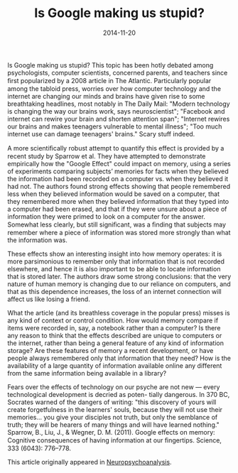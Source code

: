 ﻿---
layout: post
title: "Is Google making us stupid?"
date: 2014-11-20
---
Is Google making us stupid? This topic has been hotly debated among psychologists, computer scientists, concerned 
parents, and teachers since ﬁrst popularized by a 2008 article in  The Atlantic. Particularly popular among the tabloid press, worries over how computer technology and the internet are changing our minds and brains have given rise to some breathtaking headlines, most notably in The Daily Mail: "Modern technology is changing the way our brains work, says neuroscientist"; "Facebook and internet can rewire your brain and shorten attention span"; "Internet rewires our brains and makes teenagers vulnerable to mental illness"; "Too much internet use can damage teenagers' brains." Scary stuff indeed.

A more scientiﬁcally robust attempt to quantify this effect is provided by a recent study by Sparrow et al. They have 
attempted to demonstrate empirically how the "Google Effect" could impact on memory, using a series of experiments 
comparing subjects’ memories for facts when they believed the information had been recorded on a computer vs. when 
they believed it had not. The authors found strong effects showing that people remembered less when they believed 
information would be saved on a computer, that they remembered more when they believed information that they typed 
into a computer had been erased, and that if they were unsure about a piece of information they were primed to look on a
computer for the answer. Somewhat less clearly, but still signiﬁcant, was a ﬁnding that subjects may remember where a 
piece of information was stored more strongly than what the information was.

These effects show an interesting insight into how memory operates: it is more parsimonious to remember only that 
information that is not recorded elsewhere, and hence it is also important to be able to locate information that is stored later. The authors draw some strong conclusions: that the very nature of human memory is changing due to our reliance on computers, and that as this dependence increases, the loss of an internet connection will affect us like losing a friend.

What the article (and its breathless coverage in the popular press) misses is any kind of context or control condition. 
How would memory compare if items were recorded in, say, a notebook rather than a computer? Is there any reason to 
think that the effects described are unique to computers or the internet, rather than being a general feature of any kind of information storage? Are these features of memory a recent development, or have people always remembered only that information that they need? How is the availability of a large quantity of information available online any different from the same information being available in a library?

Fears over the effects of technology on our psyche are not new — every technological development is decried as poten-
tially dangerous. In 370 BC, Socrates warned of the dangers of writing: "this discovery of yours will create forgetfulness in the learners' souls, because they will not use their memories... you give your disciples not truth, but only the semblance of truth; they will be hearers of many things and will have learned nothing."
Sparrow, B., Liu, J., & Wegner, D. M. (2011). Google effects on memory: Cognitive consequences of having information at our ﬁngertips. Science, 333 (6043): 776–778.


This article originally appeared in [Neuropsychoanalysis](http://www.tandfonline.com/loi/rnpa20#.VL0VXCvF98F).